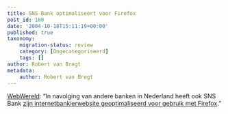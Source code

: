 ```yaml
---
title: SNS Bank optimaliseert voor Firefox
post_id: 160
date: '2004-10-18T15:11:19+00:00'
published: true
taxonomy:
    migration-status: review
    category: [Ongecategoriseerd]
    tags: []
author: Robert van Bregt
metadata:
    author: Robert van Bregt
---
```

[WebWereld](http://www.webwereld.nl/nav/trillian?19779): “In navolging van andere banken in Nederland heeft ook SNS Bank [zijn internetbankierwebsite geoptimaliseerd voor gebruik met Firefox](http://www.snsbank.nl/index.asp?NavigationId=4802).”